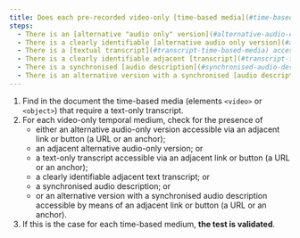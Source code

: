 ```yaml
---
title: Does each pre-recorded video-only [time-based media](#time-based-media-audio-video-and-synchronised) satisfy, if necessary, one of these conditions (excluding special cases)?
steps:
  - There is an [alternative "audio only" version](#alternative-audio-only-version) accessible via an [adjacent link or button](#adjacent-link-or-button).
  - There is a clearly identifiable [alternative audio only version](#alternative-audio-only-version) adjacent.
  - There is a [textual transcript](#transcript-time-based-media) accessible via an [adjacent link or button](#adjacent-link-or-button).
  - There is a clearly identifiable adjacent [transcript](#transcript-time-based-media).
  - There is a synchronised [audio description](#synchronised-audio-description-time-based-media).
  - There is an alternative version with a synchronised [audio description](#synchronised-audio-description-time-based-media) accessible via an [adjacent link or button](#adjacent-link-or-button).
---
```


1. Find in the document the time-based media (elements `<video>` or `<object>`) that require a text-only transcript.
2. For each video-only temporal medium, check for the presence of
   - either an alternative audio-only version accessible via an adjacent link or button (a URL or an anchor);
   - an adjacent alternative audio-only version; or
   - a text-only transcript accessible via an adjacent link or button (a URL or an anchor);
   - a clearly identifiable adjacent text transcript; or
   - a synchronised audio description; or
   - or an alternative version with a synchronised audio description accessible by means of an adjacent link or button (a URL or an anchor).
3. If this is the case for each time-based medium, **the test is validated**.
